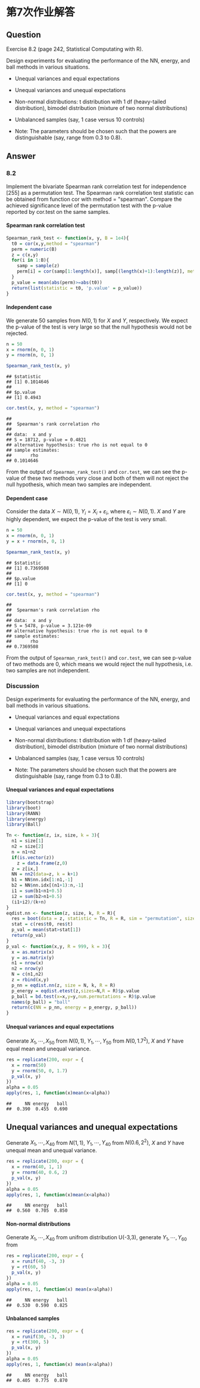 # 第7次作业解答

## Question

Exercise 8.2 (page 242, Statistical Computating with R).

Design experiments for evaluating the performance of the NN,
energy, and ball methods in various situations.

+ Unequal variances and equal expectations

+ Unequal variances and unequal expectations

+ Non-normal distributions: t distribution with 1 df (heavy-tailed
distribution), bimodel distribution (mixture of two normal
distributions)

+ Unbalanced samples (say, 1 case versus 10 controls)

+ Note: The parameters should be chosen such that the powers
are distinguishable (say, range from 0.3 to 0.8).

## Answer

### 8.2 
Implement the bivariate Spearman rank correlation test for independence
[255] as a permutation test. The Spearman rank correlation test statistic can
be obtained from function cor with method = "spearman". Compare the
achieved significance level of the permutation test with the p-value reported
by cor.test on the same samples.

#### Spearman rank correlation test


```r
Spearman_rank_test <- function(x, y, B = 1e4){
  t0 = cor(x,y,method = "spearman")
  perm = numeric(B)
  z = c(x,y)
  for(i in 1:B){
    samp = sample(z)
    perm[i] = cor(samp[1:length(x)], samp[(length(x)+1):length(z)], method = "spearman")
  }
  p_value = mean(abs(perm)>=abs(t0))
  return(list(statistic = t0, 'p.value' = p_value))
}
```

#### Independent case

We generate 50 samples from $N(0,1)$ for $X$ and $Y$, respectively. We expect the p-value of the test is very large so that the null hypothesis would not be rejected.


```r
n = 50
x = rnorm(n, 0, 1)
y = rnorm(n, 0, 1)
```



```r
Spearman_rank_test(x, y)
```

```
## $statistic
## [1] 0.1014646
## 
## $p.value
## [1] 0.4943
```

```r
cor.test(x, y, method = "spearman")
```

```
## 
## 	Spearman's rank correlation rho
## 
## data:  x and y
## S = 18712, p-value = 0.4821
## alternative hypothesis: true rho is not equal to 0
## sample estimates:
##       rho 
## 0.1014646
```

From the output of `Spearman_rank_test()` and `cor.test`, we can see the p-value of these two methods very close and both of them will not reject the null hypothesis, which mean two samples are independent.


#### Dependent case

Consider the data $X\sim N(0,1)$, $Y_i = X_i + \varepsilon_i$, where $\varepsilon_i\sim N(0,1)$. $X$ and $Y$ are highly dependent, we expect the p-value of the test is very small.



```r
n = 50
x = rnorm(n, 0, 1)
y = x + rnorm(n, 0, 1)
```



```r
Spearman_rank_test(x, y)
```

```
## $statistic
## [1] 0.7369508
## 
## $p.value
## [1] 0
```

```r
cor.test(x, y, method = "spearman")
```

```
## 
## 	Spearman's rank correlation rho
## 
## data:  x and y
## S = 5478, p-value = 3.121e-09
## alternative hypothesis: true rho is not equal to 0
## sample estimates:
##       rho 
## 0.7369508
```


From the output of `Spearman_rank_test()` and `cor.test`, we can see p-value of two methods are 0, which means we would reject the null hypothesis, i.e. two samples are not independent.


### Discussion

Design experiments for evaluating the performance of the NN,
energy, and ball methods in various situations.

+ Unequal variances and equal expectations

+ Unequal variances and unequal expectations

+ Non-normal distributions: t distribution with 1 df (heavy-tailed
distribution), bimodel distribution (mixture of two normal
distributions)

+ Unbalanced samples (say, 1 case versus 10 controls)

+ Note: The parameters should be chosen such that the powers
are distinguishable (say, range from 0.3 to 0.8).

#### Unequal variances and equal expectations


```r
library(bootstrap)
library(boot)
library(RANN)
library(energy)
library(Ball)

Tn <- function(z, ix, size, k = 3){
  n1 = size[1]
  n2 = size[2]
  n = n1+n2
  if(is.vector(z)) 
    z = data.frame(z,0)
  z = z[ix,]
  NN = nn2(data=z, k = k+1)
  b1 = NN$nn.idx[1:n1,-1]
  b2 = NN$nn.idx[(n1+1):n,-1]
  i1 = sum(b1<n1+0.5)
  i2 = sum(b2>n1+0.5)
  (i1+i2)/(k+n)
}
eqdist.nn <- function(z, size, k, R = R){
  res = boot(data = z, statistic = Tn, R = R, sim = "permutation", size = size, k = k)
  stat = c(res$t0, res$t)
  p_val = mean(stat>stat[1])
  return(p_val)
}
p_val <- function(x,y, R = 999, k = 3){
  x = as.matrix(x)
  y = as.matrix(y)
  n1 = nrow(x)
  n2 = nrow(y)
  N = c(n1,n2)
  z = rbind(x,y)
  p_nn = eqdist.nn(z, size = N, k, R = R)
  p_energy = eqdist.etest(z,sizes=N,R = R)$p.value
  p_ball = bd.test(x=x,y=y,num.permutations = R)$p.value
  names(p_ball) = "ball"
  return(c(NN = p_nn, energy = p_energy, p_ball))
}
```


#### Unequal variances and equal expectations

Generate $X_1,\cdots,X_{50}$ from $N(0,1)$, $Y_1,\cdots,Y_{50}$ from $N(0,1.7^2)$, $X$ and $Y$ have equal mean and unequal variance.


```r
res = replicate(200, expr = {
  x = rnorm(50)
  y = rnorm(50, 0, 1.7)
  p_val(x, y)
})
alpha = 0.05
apply(res, 1, function(x)mean(x<alpha))
```

```
##     NN energy   ball 
##  0.390  0.455  0.690
```


## Unequal variances and unequal expectations


Generate $X_1,\cdots,X_{40}$ from $N(1,1)$, $Y_1,\cdots,Y_{40}$ from $N(0.6,2^2)$, $X$ and $Y$ have unequal mean and unequal variance.


```r
res = replicate(200, expr = {
  x = rnorm(40, 1, 1)
  y = rnorm(40, 0.6, 2)
  p_val(x, y)
})
alpha = 0.05
apply(res, 1, function(x)mean(x<alpha))
```

```
##     NN energy   ball 
##  0.560  0.705  0.850
```



#### Non-normal distributions

Generate $X_1,\cdots, X_{40}$ from unifrom distribution U(-3,3), generate $Y_1,\cdots, Y_{60}$ from 


```r
res = replicate(200, expr = {
  x = runif(40, -3, 3)
  y = rt(60, 5)
  p_val(x, y)
})
alpha = 0.05
apply(res, 1, function(x) mean(x<alpha))
```

```
##     NN energy   ball 
##  0.530  0.590  0.825
```


#### Unbalanced samples



```r
res = replicate(200, expr = {
  x = runif(30, -3, 3)
  y = rt(300, 5)
  p_val(x, y)
})
alpha = 0.05
apply(res, 1, function(x) mean(x<alpha))
```

```
##     NN energy   ball 
##  0.405  0.775  0.870
```





